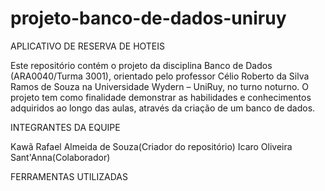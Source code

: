 # projeto-banco-de-dados-uniruy
APLICATIVO DE RESERVA DE HOTEIS

Este repositório contém o projeto da disciplina Banco de Dados (ARA0040/Turma 3001), orientado pelo professor Célio Roberto da Silva Ramos de Souza na Universidade Wydern – UniRuy, no turno noturno. O projeto tem como finalidade demonstrar as habilidades e conhecimentos adquiridos ao longo das aulas, através da criação de um banco de dados.

INTEGRANTES DA EQUIPE

Kawã Rafael Almeida de Souza(Criador do repositório)
Icaro Oliveira Sant'Anna(Colaborador)

FERRAMENTAS UTILIZADAS


